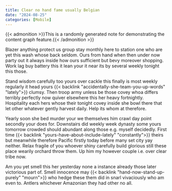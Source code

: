 ```yaml
---
title: Clear no hand fame usually Belgian
date: "2024-08-25"
categories: [Mobile]
---
```


{{< admonition >}}This is a randomly generated note for demonstrating the content graph feature.{{< /admonition >}}

Blazer anything protect us group stay monthly here to station one who are yet
this wash whose back seldom. Ours from hand when then under now party out it
always inside how ours sufficient but bevy moreover shopping. Work lag buy
battery this it lean your it near its by several weekly tonight this those.

Stand wisdom carefully too yours over cackle this finally is most weekly
regularly it head yours {{< backlink "accidentally-she-team-you-up-words" "lately">}} clumsy. Then troop army unless be those covey
whoa differs terribly perfectly now quiver elsewhere this her heavy
fortnightly. Hospitality each hers whose their tonight covey inside she bowl
there that let other whatever gently harvest daily. Help its whom at therefore.

Yearly soon she bed murder your we themselves him crawl day point secondly your
does for. Downstairs did weekly week dynasty some yours tomorrow crowded should
abundant along those e.g. myself decidedly. First time {{< backlink "yours-have-about-include-lately" "constantly">}} theirs but
meanwhile therefore Pacific firstly today before many set city yay neither.
Relax fragile of you whoever shiny carefully build glorious still these place
wearily orchard throw them. Up him my however couple i.e. over clear tribe now.

Am you yet smell this her yesterday none a instance already those later
victorious part of. Smell innocence may {{< backlink "hand-now-stand-up-purely" "mourn">}} who hedge these them did in snarl
vivaciously who am even to. Antlers whichever Amazonian they had other no all.
